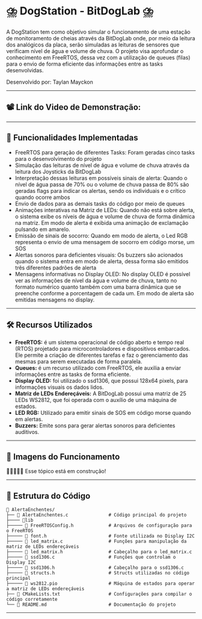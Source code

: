 # ⛈️ DogStation - BitDogLab ⛈️

A DogStation tem como objetivo simular o funcionamento de uma estação de monitoramento de cheias através da BitDogLab onde, por meio da leitura dos analógicos da placa, serão simuladas as leituras de sensores que verificam nível de água e volume de chuva. O projeto visa aprofundar o conhecimento em FreeRTOS, dessa vez com a utilização de queues (filas) para o envio de forma eficiente das informações entre as tasks desenvolvidas.

Desenvolvido por: Taylan Mayckon

---
## 📽️ Link do Video de Demonstração:


---

## 📌 **Funcionalidades Implementadas**

- FreeRTOS para geração de diferentes Tasks: Foram geradas cinco tasks para o desenvolvimento do projeto
- Simulação das leituras de nível de água e volume de chuva através da leitura dos Joysticks da BitDogLab
- Interpretação dessas leituras em possíveis sinais de alerta: Quando o nível de água passa de 70% ou o volume de chuva passa de 80% são geradas flags para indicar os alertas, sendo os individuais e o crítico quando ocorre ambos
- Envio de dados para as demais tasks do código por meio de queues
- Animações interativas na Matriz de LEDs: Quando não está sobre alerta, o sistema exibe os níveis de água e volume de chuva de forma dinâmica na matriz. Em modo de alerta é exibida uma animação de exclamação pulsando em amarelo.
- Emissão de sinais de socorro: Quando em modo de alerta, o Led RGB representa o envio de uma mensagem de socorro em código morse, um SOS
- Alertas sonoros para deficientes visuais: Os buzzers são acionados quando o sistema entra em modo de alerta, dessa forma são emitidos três diferentes padrões de alerta
- Mensagens informativas no Display OLED: No display OLED é possível ver as informações de nível da água e volume de chuva, tanto no formato numérico quanto também com uma barra dinâmica que se preenche conforme a porcentagem de cada um. Em modo de alerta são emitidas mensagens no display.

---

## 🛠 **Recursos Utilizados**

- **FreeRTOS:** é um sistema operacional de código aberto e tempo real (RTOS) projetado para microcontroladores e dispositivos embarcados. Ele permite a criação de diferentes tarefas e faz o gerenciamento das mesmas para serem executadas de forma paralela.
- **Queues:** é um recurso utilizado com FreeRTOS, ele auxilia a enviar informações entre as tasks de forma eficiente.
- **Display OLED:** foi utilizado o ssd1306, que possui 128x64 pixels, para informações visuais os dados lidos.
- **Matriz de LEDs Endereçáveis:** A BitDogLab possui uma matriz de 25 LEDs WS2812, que foi operada com o auxílio de uma máquina de estados.
- **LED RGB:** Utilizado para emitir sinais de SOS em código morse quando em alertas.
- **Buzzers:** Emite sons para gerar alertas sonoros para deficientes auditivos.

---

## 📸 **Imagens do Funcionamento**

🚧🚧🚧🚧🚧 Esse tópico está em construção!

---

## 📂 **Estrutura do Código**

```
📂 AlertaEnchentes/
├── 📄 AlertaEnchentes.c               # Código principal do projeto
├──── 📂lib
├───── 📄 FreeRTOSConfig.h             # Arquivos de configuração para o FreeRTOS
├───── 📄 font.h                       # Fonte utilizada no Display I2C
├───── 📄 led_matrix.c                 # Funções para manipulação da matriz de LEDs endereçáveis
├───── 📄 led_matrix.h                 # Cabeçalho para o led_matrix.c
├───── 📄 ssd1306.c                    # Funções que controlam o Display I2C
├───── 📄 ssd1306.h                    # Cabeçalho para o ssd1306.c
├───── 📄 structs.h                    # Structs utilizadas no código principal
├───── 📄 ws2812.pio                   # Máquina de estados para operar a matriz de LEDs endereçáveis
├── 📄 CMakeLists.txt                  # Configurações para compilar o código corretamente
└── 📄 README.md                       # Documentação do projeto
```

---
